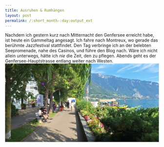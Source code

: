 ```yaml
---
title: Ausruhen & Rumhängen
layout: post
permalink: /:short_month-:day:output_ext
---
```

Nachdem ich gestern kurz nach Mitternacht den Genfersee erreicht habe, ist heute ein Gammeltag angesagt. Ich fahre nach Montreux, wo gerade das berühmte Jazzfestival stattfindet. Den Tag verbringe ich an der belebten Seepromenade, nahe des Casinos, und führe den Blog nach. Wäre ich nicht allein unterwegs, hätte ich *nie* die Zeit, den zu pflegen. Abends geht es der Genfersee-Hauptstrasse entlang weiter nach Westen.
![](assets/20240709_180728.jpg)